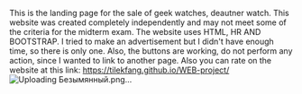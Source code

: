 This is the landing page for the sale of geek watches, deautner watch.
This website was created completely independently and may not meet some of the criteria for the midterm exam. 
The website uses HTML, HR AND BOOTSTRAP.
I tried to make an advertisement but I didn't have enough time, so there is only one. Also, the buttons are working, do not perform any action, since I wanted to link to another page.
Also you can rate on the website at this link: https://tilekfang.github.io/WEB-project/
![Uploading Безымянный.png…]()
